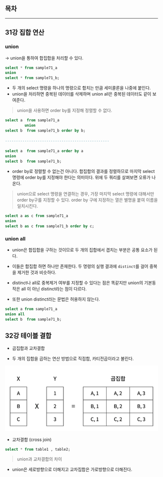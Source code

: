 ## 목차

---

## 31강 집합 연산

### union

-> union을 통하여 합집합을 처리할 수 있다.

```sql
select * from sample71_a
union
select * from sample71_b;
```
- 두 개의 select 명령을 하나의 명령으로 합치는 만큼 세미콜론을 나중에 붙인다.
- union을 처리하면 중복된 데이터를 삭제하며 union all은 중복된 데이터도 같이 보여준다.

> union을 사용하면 order by를 지정해 정렬할 수 없다.

```sql
select a  from sample71_a
         union
select b  from sample71_b order by b;

------------------------------------------------ 

select a  from sample71_a order by a
union
select b  from sample71_b;
```

- order by로 정렬할 수 없는건 아니다. 합집합의 결과를 정렬하므로 마지막 select 명령에 order by를 지정해야 한다는 의미이다.
위에 두 쿼리를 살펴보면 오류가 나온다. 

>union으로 select 명령을 연결하는 경우, 가장 마지막 select 명령에 대해서만 order by구를 지정할 수 있다.
order by 구에 지정하는 열은 별명을 붙여 이름을 일치시킨다.

```sql
select a as c from sample71_a
union
select b as c from sample71_b order by c;
```

### union all

- union은 합집합을 구하는 것이므로 두 개의 집합에서 겹치는 부분은 공통 요소가 된다.
- 이들은 합집합 하면 하나만 존재한다. 두 명령의 실행 결과에 ```distinct```를 걸어 중복을 제거한 것과 비슷하다.

- distinct나 all로 중복제거 여부를 지정할 수 있다는 점은 똑같지만 union의 기본동작은 all 이 아닌 distinct라는 점이 다르다.
- 또한 union distinct라는 문법은 허용하지 않는다.
```sql
select a from sample71_a
union all 
select b  from sample71_b;
```


## 32강 테이블 결합

- 곱집합과 교차결합

- 두 개의 집합을 곱하는 연산 방법으로 직접합, 카티전곱이라고 불린다.

![img.png](../곱집합.png)

- 교차결합 (cross join)

```sql
select * from table1 , table2;
```

> union과 교차결합의 차이
- union은 세로방향으로 더해지고  교차집합은 가로방향으로 더해진다.
